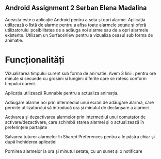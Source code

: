 ## Android Assignment 2 Serban Elena Madalina

Aceasta este o aplicație Android pentru a seta și opri alarme. 
Aplicația utilizează o listă de alarme pentru a afișa toate alarmele setate și oferă utilizatorului posibilitatea de a adăuga noi alarme sau de a opri alarmele existente.
Utilizam un SurfaceView pentru a vizualiza ceasul sub forma de animatie.

# Funcționalități

Vizualizarea timpului curent sub forma de animatie. Avem 3 linii : pentru ore minute si secunde cu grosimi si lungimi diferite care se rotesc conform timpului curent.

Aplicația utilizează Runnable pentru a actualiza animația.

Adăugare alarme noi prin intermediul unui ecran de adăugare alarmă, care permite utilizatorului să introducă ora și minutul de declanșare a alarmei

Activarea și dezactivarea alarmelor prin intermediul unui comutator de activare/dezactivare, care schimbă starea alarmei și o actualizează în preferințele partajate

Salvarea tuturor alarmelor în Shared Preferences pentru a le păstra chiar și după închiderea aplicației

Pornirea alarmelor la ora și minutul setate, cu un sunet și o notificare
